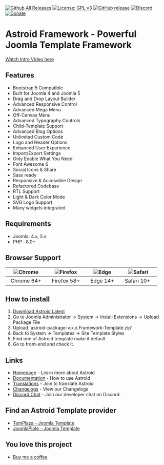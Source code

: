 [![Github All Releases](https://img.shields.io/github/downloads/templaza/astroid-framework/total.svg)](https://github.com/templaza/astroid-framework/releases)
[![License: GPL v3](https://img.shields.io/badge/License-GPL%20v3-blue.svg)](http://www.gnu.org/licenses/gpl-3.0)
[![GitHub release](https://img.shields.io/github/release/templaza/astroid-framework.svg)](https://github.com/templaza/astroid-framework/releases)
[![Discord](https://img.shields.io/badge/chat-on%20discord-7289da.svg)](https://discord.gg/2MwtsAX4Py)
[![Donate](https://img.shields.io/badge/donate-Buy%20me%20a%20coffee-blueviolet)](https://www.paypal.com/paypalme/sonvnn)

# Astroid Framework - Powerful Joomla Template Framework

[Watch Intro Video here](https://www.youtube.com/watch?v=ZflNq3fDaXE)

## Features
* Bootstrap 5 Compatible
* Built for Joomla 4 and Joomla 5
* Drag and Drop Layout Builder
* Advanced Responsive Control
* Advanced Mega Menu
* Off-Canvas Menu
* Advanced Typography Controls
* Child-Template Support
* Advanced Blog Options
* Unlimited Custom Code
* Logo and Header Options
* Enhanced User Experience
* Import/Export Settings
* Only Enable What You Need
* Font Awesome 6
* Social Icons & Share
* Sass ready
* Responsive & Accessible Design
* Refactored Codebase
* RTL Support
* Light & Dark Color Mode
* SVG Logo Support
* Many widgets integrated

## Requirements
* Joomla: 4.x, 5.x
* PHP : 8.0+

## Browser Support
| ![Chrome](https://raw.githubusercontent.com/alrra/browser-logos/master/src/chrome/chrome_48x48.png)|![Firefox](https://raw.githubusercontent.com/alrra/browser-logos/master/src/firefox/firefox_48x48.png)|![Edge](https://raw.githubusercontent.com/alrra/browser-logos/master/src/edge/edge_48x48.png)|![Safari](https://raw.githubusercontent.com/alrra/browser-logos/master/src/safari/safari_48x48.png)|
| :---: | :---:	|:---:|:---:|
| &nbsp;&nbsp;Chrome 64+&nbsp;&nbsp; | &nbsp;&nbsp;Firefox 58+&nbsp;&nbsp; | &nbsp;&nbsp;Edge 14+&nbsp;&nbsp; | &nbsp;&nbsp;Safari 10+ &nbsp;&nbsp; |

## How to install
1. [Download Astroid Latest](https://github.com/templaza/astroid-framework/releases/latest)
2. Go to Joomla Administrator -> System -> Install Extensions -> Upload Package File
3. Upload 'astroid-package-v.x.x.Framework-Template.zip'
4. Back to System -> Templates -> Site Template Styles
5. Find one of Astroid template make it default
6. Go to front-end and check it.

## Links
* [Homepage](https://astroidframe.work/) - Learn more about Astroid
* [Documentation](https://docs.astroidframe.work/) - How to use Astroid
* [Translations](https://github.com/templaza/astroid-framework/tree/language) - Join to translate Astroid
* [Changelogs](https://github.com/templaza/astroid-framework/releases) - View our Changelogs
* [Discord Chat](https://discord.gg/2MwtsAX4Py) - Join our developer chat on Discord.

## Find an Astroid Template provider
* [TemPlaza - Joomla Template](https://www.templaza.com/joomla-templates.html)
* [JoomlaPlate - Joomla Template](https://www.joomlaplates.com/)

## You love this project
* [Buy me a coffee](https://www.paypal.com/paypalme/sonvnn)